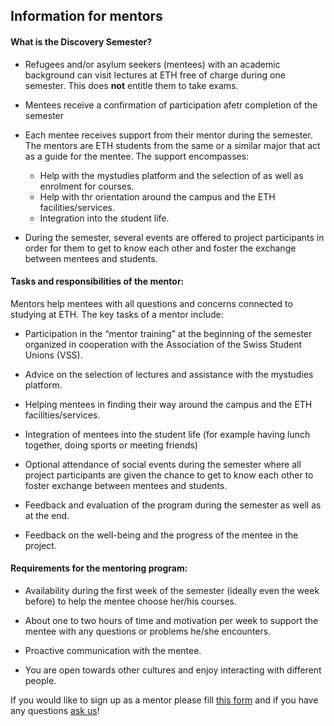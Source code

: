 ## Information for mentors

#### What is the Discovery Semester?

- Refugees and/or asylum seekers (mentees) with an academic background can visit lectures at ETH free of charge during one semester. This does **not** entitle them to take exams.

- Mentees receive a confirmation of participation afetr completion of the semester

- Each mentee receives support from their mentor during the semester. The mentors are ETH students from the same or a similar major that act as a guide for the mentee. The support encompasses:

  - Help with the mystudies platform and the selection of as well as enrolment for courses.
  - Help with thr orientation around the campus and the ETH facilities/services.
  - Integration into the student life.

- During the semester, several events are offered to project participants in order for them to get to know each other and foster the exchange between mentees and students.

#### Tasks and responsibilities of the mentor:

Mentors help mentees with all questions and concerns connected to studying at ETH. The key tasks of a mentor include:

- Participation in the “mentor training” at the beginning of the semester organized in cooperation with the Association of the Swiss Student Unions (VSS).

- Advice on the selection of lectures and assistance with the mystudies platform.

- Helping mentees in finding their way around the campus and the ETH facilities/services.

- Integration of mentees into the student life (for example having lunch together, doing sports or meeting friends)

- Optional attendance of social events during the semester where all project participants are given the chance to get to know each other to foster exchange between mentees and students.

- Feedback and evaluation of the program during the semester as well as at the end.

- Feedback on the well-being and the progress of the mentee in the project.


#### Requirements for the mentoring program:

- Availability during the first week of the semester (ideally even the week before) to help the mentee choose her/his courses.

- About one to two hours of time and motivation per week to support the mentee with any questions or problems he/she encounters.

- Proactive communication with the mentee.

- You are open towards other cultures and enjoy interacting with different people.

If you would like to sign up as a mentor please fill [this form](https://forms.gle/n8wAspjdQakA7oh98) and if you have any questions [ask us](mailto:contact@discovery-semester.ch)!
